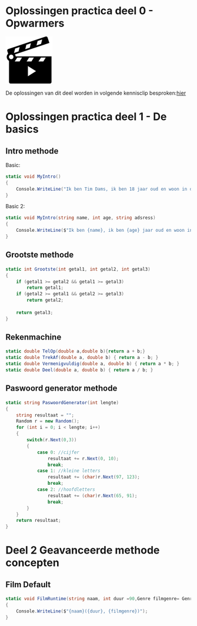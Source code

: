
# Oplossingen practica deel 0 - Opwarmers

![](../assets/movie.png)

De oplossingen van dit deel worden in volgende kennisclip besproken:[hier](https://ap.cloud.panopto.eu/Panopto/Pages/Viewer.aspx?id=7d5b4399-8c6c-4207-8e4d-a9af00b4ac58)

# Oplossingen practica deel 1 - De basics

## Intro methode

Basic:

```csharp
static void MyIntro()
{
    Console.WriteLine("Ik ben Tim Dams, ik ben 18 jaar oud en woon in de Lambrisseringsstraat 666");
}
```

Basic 2:

```csharp
static void MyIntro(string name, int age, string adsress)
{
    Console.WriteLine($"Ik ben {name}, ik ben {age} jaar oud en woon in de {address}");
}
```

## Grootste methode

```csharp
static int Grootste(int getal1, int getal2, int getal3)
{
    if (getal1 >= getal2 && getal1 >= getal3)
        return getal1;
    if (getal2 >= getal1 && getal2 >= getal3)
        return getal2;

    return getal3;
}
```

## Rekenmachine

```csharp
static double TelOp(double a,double b){return a + b;}
static double TrekAf(double a, double b) { return a - b; }
static double Vermenigvuldig(double a, double b) { return a * b; }
static double Deel(double a, double b) { return a / b; }
```

## Paswoord generator methode

```csharp
static string PaswoordGenerator(int lengte)
{
    string resultaat = "";
    Random r = new Random();
    for (int i = 0; i < lengte; i++)
    {
        switch(r.Next(0,3))
        {
            case 0: //cijfer
                resultaat += r.Next(0, 10);
                break;
            case 1: //kleine letters
                resultaat += (char)r.Next(97, 123);
                break;
            case 2: //hoofdletters
                resultaat += (char)r.Next(65, 91);
                break;
        }
    }
    return resultaat;
}
```

# Deel 2 Geavanceerde methode concepten

## Film Default

```csharp
static void FilmRuntime(string naam, int duur =90,Genre filmgenre= Genre.Onbekend )
{
    Console.WriteLine($"{naam}({duur}, {filmgenre})");
}
```